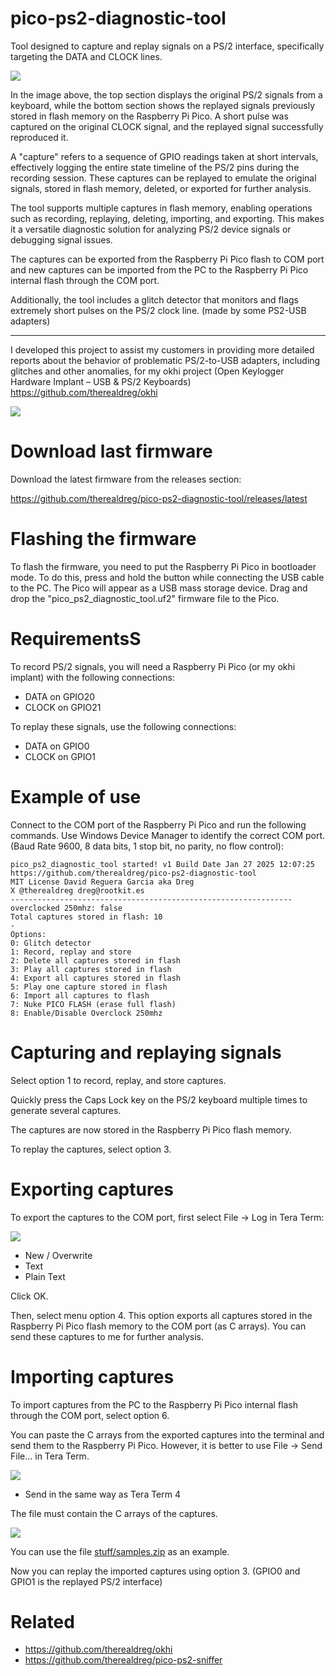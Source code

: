 # pico-ps2-diagnostic-tool
Tool designed to capture and replay signals on a PS/2 interface, specifically targeting the DATA and CLOCK lines.

![](stuff/originalvsre.png)

In the image above, the top section displays the original PS/2 signals from a keyboard, while the bottom section shows the replayed signals previously stored in flash memory on the Raspberry Pi Pico. A short pulse was captured on the original CLOCK signal, and the replayed signal successfully reproduced it.

A "capture" refers to a sequence of GPIO readings taken at short intervals, effectively logging the entire state timeline of the PS/2 pins during the recording session. These captures can be replayed to emulate the original signals, stored in flash memory, deleted, or exported for further analysis.

The tool supports multiple captures in flash memory, enabling operations such as recording, replaying, deleting, importing, and exporting. This makes it a versatile diagnostic solution for analyzing PS/2 device signals or debugging signal issues.

The captures can be exported from the Raspberry Pi Pico flash to COM port and new captures can be imported from the PC to the Raspberry Pi Pico internal flash through the COM port.

Additionally, the tool includes a glitch detector that monitors and flags extremely short pulses on the PS/2 clock line. (made by some PS2-USB adapters)

-----

I developed this project to assist my customers in providing more detailed reports about the behavior of problematic PS/2-to-USB adapters, including glitches and other anomalies, for my okhi project (Open Keylogger Hardware Implant – USB & PS/2 Keyboards) https://github.com/therealdreg/okhi

![](stuff/withcables.jpg)

# Download last firmware
Download the latest firmware from the releases section:

https://github.com/therealdreg/pico-ps2-diagnostic-tool/releases/latest

# Flashing the firmware
To flash the firmware, you need to put the Raspberry Pi Pico in bootloader mode. To do this, press and hold the button while connecting the USB cable to the PC. The Pico will appear as a USB mass storage device. Drag and drop the "pico_ps2_diagnostic_tool.uf2" firmware file to the Pico.

# RequirementsS
To record PS/2 signals, you will need a Raspberry Pi Pico (or my okhi implant) with the following connections:
- DATA on GPIO20
- CLOCK on GPIO21

To replay these signals, use the following connections:
- DATA on GPIO0
- CLOCK on GPIO1

# Example of use

Connect to the COM port of the Raspberry Pi Pico and run the following commands. Use Windows Device Manager to identify the correct COM port. (Baud Rate 9600, 8 data bits, 1 stop bit, no parity, no flow control):

```
pico_ps2_diagnostic_tool started! v1 Build Date Jan 27 2025 12:07:25
https://github.com/therealdreg/pico-ps2-diagnostic-tool
MIT License David Reguera Garcia aka Dreg
X @therealdreg dreg@rootkit.es
---------------------------------------------------------------
overclocked 250mhz: false
Total captures stored in flash: 10
-
Options:
0: Glitch detector
1: Record, replay and store
2: Delete all captures stored in flash
3: Play all captures stored in flash
4: Export all captures stored in flash
5: Play one capture stored in flash
6: Import all captures to flash
7: Nuke PICO FLASH (erase full flash)
8: Enable/Disable Overclock 250mhz
```

# Capturing and replaying signals

Select option 1 to record, replay, and store captures.

Quickly press the Caps Lock key on the PS/2 keyboard multiple times to generate several captures.

The captures are now stored in the Raspberry Pi Pico flash memory.

To replay the captures, select option 3.

# Exporting captures

To export the captures to the COM port, first select File -> Log in Tera Term:

![](stuff/teratermlogconfig.png)

- New / Overwrite
- Text
- Plain Text

Click OK.

Then, select menu option 4. This option exports all captures stored in the Raspberry Pi Pico flash memory to the COM port (as C arrays). You can send these captures to me for further analysis.

# Importing captures

To import captures from the PC to the Raspberry Pi Pico internal flash through the COM port, select option 6.

You can paste the C arrays from the exported captures into the terminal and send them to the Raspberry Pi Pico. However, it is better to use File -> Send File... in Tera Term.

![](stuff/sendfile.png)

- Send in the same way as Tera Term 4

The file must contain the C arrays of the captures.

![](stuff/samples.jpg)

You can use the file [stuff/samples.zip](stuff/samples.zip) as an example.

Now you can replay the imported captures using option 3. (GPIO0 and GPIO1 is the replayed PS/2 interface)

# Related

- https://github.com/therealdreg/okhi
- https://github.com/therealdreg/pico-ps2-sniffer
